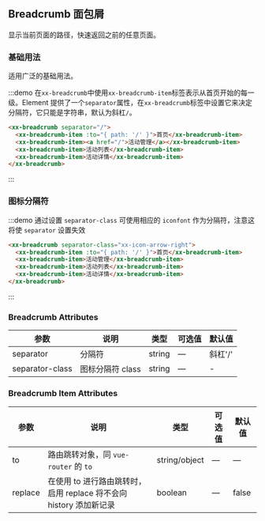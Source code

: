 ## Breadcrumb 面包屑
显示当前页面的路径，快速返回之前的任意页面。

### 基础用法

适用广泛的基础用法。

:::demo 在`xx-breadcrumb`中使用`xx-breadcrumb-item`标签表示从首页开始的每一级。Element 提供了一个`separator`属性，在`xx-breadcrumb`标签中设置它来决定分隔符，它只能是字符串，默认为斜杠`/`。

```html
<xx-breadcrumb separator="/">
  <xx-breadcrumb-item :to="{ path: '/' }">首页</xx-breadcrumb-item>
  <xx-breadcrumb-item><a href="/">活动管理</a></xx-breadcrumb-item>
  <xx-breadcrumb-item>活动列表</xx-breadcrumb-item>
  <xx-breadcrumb-item>活动详情</xx-breadcrumb-item>
</xx-breadcrumb>
```
:::

### 图标分隔符

:::demo 通过设置 `separator-class` 可使用相应的 `iconfont` 作为分隔符，注意这将使 `separator` 设置失效

```html
<xx-breadcrumb separator-class="xx-icon-arrow-right">
  <xx-breadcrumb-item :to="{ path: '/' }">首页</xx-breadcrumb-item>
  <xx-breadcrumb-item>活动管理</xx-breadcrumb-item>
  <xx-breadcrumb-item>活动列表</xx-breadcrumb-item>
  <xx-breadcrumb-item>活动详情</xx-breadcrumb-item>
</xx-breadcrumb>
```
:::

### Breadcrumb Attributes
| 参数      | 说明          | 类型      | 可选值                           | 默认值  |
|---------- |-------------- |---------- |--------------------------------  |-------- |
| separator | 分隔符 | string | — | 斜杠'/' |
| separator-class | 图标分隔符 class | string | — | - |

### Breadcrumb Item Attributes
| 参数      | 说明          | 类型      | 可选值                           | 默认值  |
|---------- |-------------- |---------- |--------------------------------  |-------- |
| to        | 路由跳转对象，同 `vue-router` 的 `to` | string/object | — | — |
| replace   | 在使用 to 进行路由跳转时，启用 replace 将不会向 history 添加新记录 | boolean | — | false |
